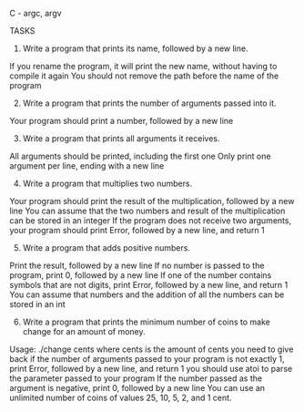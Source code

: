 C - argc, argv

TASKS

1. Write a program that prints its name, followed by a new line.

If you rename the program, it will print the new name, without having to compile it again
You should not remove the path before the name of the program

2. Write a program that prints the number of arguments passed into it.

Your program should print a number, followed by a new line

3. Write a program that prints all arguments it receives.

All arguments should be printed, including the first one
Only print one argument per line, ending with a new line

4. Write a program that multiplies two numbers.

Your program should print the result of the multiplication, followed by a new line
You can assume that the two numbers and result of the multiplication can be stored in an integer
If the program does not receive two arguments, your program should print Error, followed by a new line, and return 1

5. Write a program that adds positive numbers.

Print the result, followed by a new line
If no number is passed to the program, print 0, followed by a new line
If one of the number contains symbols that are not digits, print Error, followed by a new line, and return 1
You can assume that numbers and the addition of all the numbers can be stored in an int

6. Write a program that prints the minimum number of coins to make change for an amount of money.

Usage: ./change cents
where cents is the amount of cents you need to give back
if the number of arguments passed to your program is not exactly 1, print Error, followed by a new line, and return 1
you should use atoi to parse the parameter passed to your program
If the number passed as the argument is negative, print 0, followed by a new line
You can use an unlimited number of coins of values 25, 10, 5, 2, and 1 cent.
